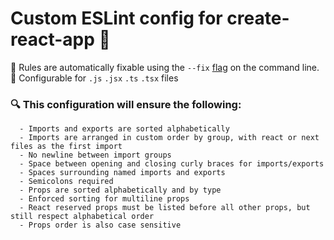 # Custom ESLint config for create-react-app 🛑

🔧 Rules are automatically fixable using the `--fix` [flag](https://eslint.org/docs/latest/user-guide/command-line-interface#--fix) on the command line.
<br />
🤝 Configurable for `.js` `.jsx` `.ts` `.tsx` files

### 🔍 This configuration will ensure the following:

      - Imports and exports are sorted alphabetically
      - Imports are arranged in custom order by group, with react or next files as the first import
      - No newline between import groups
      - Space between opening and closing curly braces for imports/exports
      - Spaces surrounding named imports and exports
      - Semicolons required
      - Props are sorted alphabetically and by type
      - Enforced sorting for multiline props
      - React reserved props must be listed before all other props, but still respect alphabetical order
      - Props order is also case sensitive
